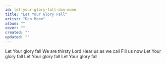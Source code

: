 ```yaml
---
id: let-your-glory-fall-don-moen
title: "Let Your Glory Fall"
artist: "Don Moen"
album: ""
cover: ""
created: ""
updated: ""
---
```


Let Your glory fall
We are thirsty Lord
Hear us as we call
Fill us now
Let Your glory fall
Let Your glory fall
Let Your glory fall